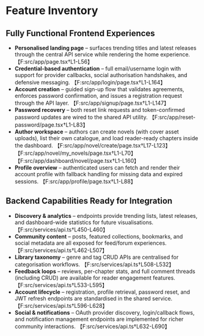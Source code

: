 # Feature Inventory

## Fully Functional Frontend Experiences
- **Personalised landing page** – surfaces trending titles and latest releases through the central API service while rendering the home experience. 【F:src/app/page.tsx†L1-L56】
- **Credential-based authentication** – full email/username login with support for provider callbacks, social authorisation handshakes, and defensive messaging. 【F:src/app/login/page.tsx†L1-L164】
- **Account creation** – guided sign-up flow that validates agreements, enforces password confirmation, and issues a registration request through the API layer. 【F:src/app/signup/page.tsx†L1-L147】
- **Password recovery** – both reset link requests and token-confirmed password updates are wired to the shared API utility. 【F:src/app/reset-password/page.tsx†L1-L83】
- **Author workspace** – authors can create novels (with cover asset uploads), list their own catalogue, and load reader-ready chapters inside the dashboard. 【F:src/app/novel/create/page.tsx†L17-L123】【F:src/app/novel/my_novels/page.tsx†L1-L70】【F:src/app/dashboard/novel/page.tsx†L1-L160】
- **Profile overview** – authenticated users can fetch and render their account profile with fallback handling for missing data and expired sessions. 【F:src/app/profile/page.tsx†L1-L88】

## Backend Capabilities Ready for Integration
- **Discovery & analytics** – endpoints provide trending lists, latest releases, and dashboard-wide statistics for future visualisations. 【F:src/services/api.ts†L450-L460】
- **Community content** – posts, featured collections, bookmarks, and social metadata are all exposed for feed/forum experiences. 【F:src/services/api.ts†L462-L507】
- **Library taxonomy** – genre and tag CRUD APIs are centralised for categorisation workflows. 【F:src/services/api.ts†L508-L532】
- **Feedback loops** – reviews, per-chapter stats, and full comment threads (including CRUD) are available for reader engagement features. 【F:src/services/api.ts†L533-L595】
- **Account lifecycle** – registration, profile retrieval, password reset, and JWT refresh endpoints are standardised in the shared service. 【F:src/services/api.ts†L596-L628】
- **Social & notifications** – OAuth provider discovery, login/callback flows, and notification management endpoints are implemented for richer community interactions. 【F:src/services/api.ts†L632-L690】
